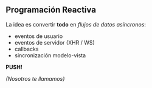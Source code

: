 ## Programación Reactiva

La idea es convertir **todo** en _flujos de datos asíncronos_:

- eventos de usuario
- eventos de servidor (XHR / WS)
- callbacks
- sincronización modelo-vista

**PUSH!**

_(Nosotros te llamamos)_
